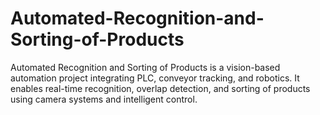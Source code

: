 # Automated-Recognition-and-Sorting-of-Products
Automated Recognition and Sorting of Products is a vision-based automation project integrating PLC, conveyor tracking, and robotics. It enables real-time recognition, overlap detection, and sorting of products using camera systems and intelligent control.
